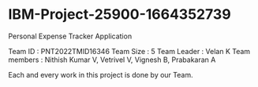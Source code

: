 # IBM-Project-25900-1664352739
Personal Expense Tracker Application

Team ID : PNT2022TMID16346
Team Size : 5
Team Leader : Velan K
Team members : Nithish Kumar V, Vetrivel V, Vignesh B, Prabakaran A

Each and every work in this project is done by our Team.
